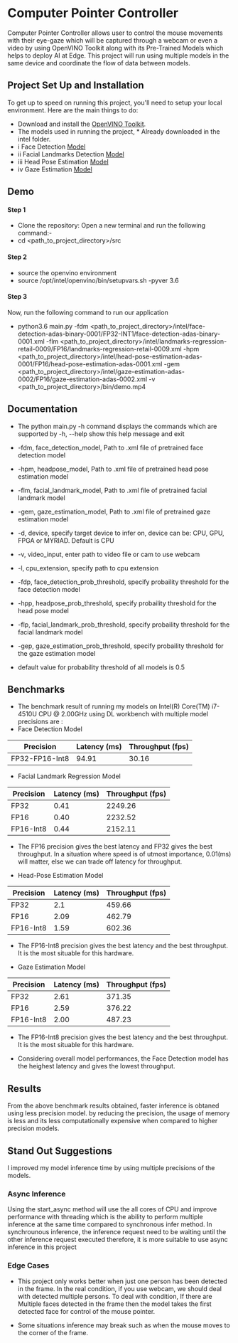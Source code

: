 # Computer Pointer Controller

Computer Pointer Controller allows user to control the mouse movements with their eye-gaze which will be captured through a webcam or even a video by using OpenVINO Toolkit along with its Pre-Trained Models which helps to deploy AI at Edge. This project will run using multiple models in the same device and coordinate the flow of data between models.

## Project Set Up and Installation
To get up to speed on running this project, you'll need to setup your local environment. Here are the main things to do:
* Download and install the [OpenVINO Toolkit](https://docs.openvinotoolkit.org/latest/index.html).
* The models used in running the project, * Already downloaded in the intel folder.
* i   Face Detection [Model](https://docs.openvinotoolkit.org/latest/_models_intel_face_detection_adas_binary_0001_description_face_detection_adas_binary_0001.html)
* ii  Facial Landmarks Detection [Model](https://docs.openvinotoolkit.org/latest/_models_intel_landmarks_regression_retail_0009_description_landmarks_regression_retail_0009.html)
* iii Head Pose Estimation [Model](https://docs.openvinotoolkit.org/latest/_models_intel_head_pose_estimation_adas_0001_description_head_pose_estimation_adas_0001.html)
* iv  Gaze Estimation [Model](https://docs.openvinotoolkit.org/latest/_models_intel_gaze_estimation_adas_0002_description_gaze_estimation_adas_0002.html)

## Demo
#### Step 1
- Clone the repository: Open a new terminal and run the following command:-
- cd <path_to_project_directory>/src

#### Step 2
- source the openvino environment 
- source /opt/intel/openvino/bin/setupvars.sh -pyver 3.6

#### Step 3
Now, run the following command to run our application
* python3.6 main.py -fdm <path_to_project_directory>/intel/face-detection-adas-binary-0001/FP32-INT1/face-detection-adas-binary-0001.xml -flm <path_to_project_directory>/intel/landmarks-regression-retail-0009/FP16/landmarks-regression-retail-0009.xml -hpm <path_to_project_directory>/intel/head-pose-estimation-adas-0001/FP16/head-pose-estimation-adas-0001.xml -gem <path_to_project_directory>/intel/gaze-estimation-adas-0002/FP16/gaze-estimation-adas-0002.xml -v <path_to_project_directory>/bin/demo.mp4



## Documentation
* The python main.py -h command displays the commands which are supported by
-h, --help show this help message and exit

*   -fdm, face_detection_model, Path to .xml file of pretrained face detection model
*    -hpm, headpose_model, Path to .xml file of pretrained head pose estimation model
*    -flm, facial_landmark_model, Path to .xml file of pretrained facial landmark model
*    -gem, gaze_estimation_model, Path to .xml file of pretrained gaze estimation model
*    -d, device, specify target device to infer on, device can be: CPU, GPU, FPGA or MYRIAD. Default is CPU
*    -v, video_input, enter path to video file or cam to use webcam
*    -l, cpu_extension, specify path to cpu extension
*    -fdp, face_detection_prob_threshold, specify probaility threshold for the face detection model
*    -hpp, headpose_prob_threshold, specify probaility threshold for the head pose model
*    -flp, facial_landmark_prob_threshold, specify probaility threshold for the facial landmark model
*    -gep, gaze_estimation_prob_threshold, specify probaility threshold for the gaze estimation model

- default value for probability threshold of all models is 0.5
        

## Benchmarks
* The benchmark result of running my models on Intel(R) Core(TM) i7-4510U CPU @ 2.00GHz
using DL workbench with multiple model precisions are :
* Face Detection Model

Precision | Latency (ms) | Throughput (fps)
--------- | ------- | ---------
FP32-FP16-Int8 | 94.91 | 30.16

* Facial Landmark Regression Model

Precision | Latency (ms) | Throughput (fps)
--------- | ------- | ---------
FP32 | 0.41 | 2249.26
FP16 | 0.40 | 2232.52
FP16-Int8 | 0.44 | 2152.11

- The FP16 precision gives the best latency and FP32 gives the best throughput. In a situation where speed is of utmost importance, 0.01(ms) will matter, else we can trade off latency for throughput. 

* Head-Pose Estimation Model

Precision | Latency (ms) | Throughput (fps)
--------- | ------- | ---------
FP32 | 2.1 | 459.66
FP16 | 2.09 | 462.79
FP16-Int8 | 1.59 | 602.36

- The FP16-Int8 precision gives the best latency and the best throughput. It is the most situable for this hardware. 

* Gaze Estimation Model

Precision | Latency (ms) | Throughput (fps)
--------- | ------- | ---------
FP32 | 2.61 | 371.35
FP16 | 2.59 | 376.22
FP16-Int8 | 2.00 | 487.23

- The FP16-Int8 precision gives the best latency and the best throughput. It is the most situable for this hardware. 

* Considering overall model performances, the Face Detection model has the heighest latency and gives the lowest throughput.

## Results

From the above benchmark results obtained, faster inference is obtaned using less precision model. by reducing the precision, the usage of memory is less and its less computationally expensive when compared to higher precision models.

## Stand Out Suggestions
I improved my model inference time by using multiple precisions of the models.

### Async Inference
Using the start_async method will use the all cores of CPU and improve performance with threading which is the  ability to perform multiple inference at the same time compared to synchronous infer method. In synchrounous inference, the inference request need to be waiting until the other inference request executed therefore, it is more suitable to use async inference in this project

### Edge Cases
* This project only works better when just one person has been detected in the frame. In the real condition, if you use webcam, we should deal with detected multiple persons. To deal with condition, If there are Multiple faces detected in the frame then the model takes the first detected face for control of the mouse pointer.

* Some situations inference may break such as when the mouse moves to the corner of the frame.

